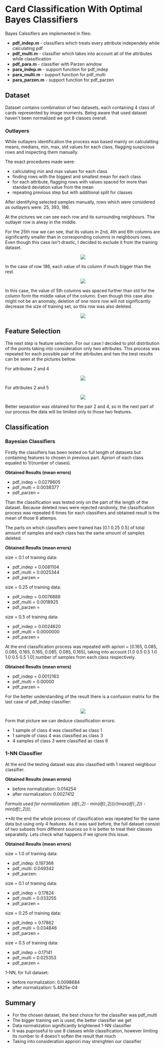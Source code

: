 # Card Classification With Optimal Bayes Classifiers

Bayes Calssifiers are implemented in files:
* **pdf_indep.m** - classifiers which treats every attribute independely while calculating pdf
* **pdf_multi.m** - classifier which takes into account all of the attributes while classification
* **pdf_para.m** - classifier with Parzen window
* **para_indep.m** - support function for pdf_indep
* **para_multi.m** - support function for pdf_multi
* **para_parzen.m** - support function for pdf_parzen

## Dataset 
Dataset contains combination of two datasets, each containing 4 class of cards represented by image moments. Being aware that used dataset haven't been normalized we got 8 classes overall.

### Outlayers
While outlayers identification the process was based mainly on calculatting means, medians, min, max, std values for each
class, flagging suspicious rows and inspecting them manually. 

The exact procedures made were:
* callculating min and max values for each class
* finding rows with the biggest and smallest mean for each class
* for each attribute, flagging rows with values spaced for more than standard deviation value from the mean
* repeating previous step but with additional split for classes

After identifying selected samples manually, rows which were considered as outlayers were: 25, 393, 186.

At the pictures we can see each row and its surrounding neighbours. The outlayer row is alway in the middle.

For the 25th row we can see, that its values in 2nd, 4th and 6th columns are significantly smaller than in corresponding columns in neighbours rows. Even though this case isn't drastic, I decided to exclude it from the training dataset.
<p align="center">
  <img src = "https://imgur.com/UmSqwER.png"/>
</p>

In the case of row 186, each value of its column if much bigger than the rest.
<p align="center">
  <img src = "https://imgur.com/aFYjWq7.png"/>
</p>

In this case, the value of 5th columns was spaced further than std for the column form the middle value of the column. Even though this case also might not be an anomaly, deletion of one more row will not significantly decrease the size of training set, so this row was also deleted.
<p align="center">
  <img src = "https://imgur.com/Gw0mmsq.png"/>
</p>

## Feature Selection
The next step is feature selection. For our case I decided to plot distribution of the points taking into consideration only two attributes. This process was repeated for each possible pair of the attributes and two the best results can be seen at the pictures bellow. 

For attributes 2 and 4
<p align="center">
  <img src = "https://imgur.com/sbRgAmn.png"/>
</p>

For attributes 2 and 5
<p align="center">
  <img src = "https://imgur.com/4rZzyg9.png"/>
</p>

Better separation was obtained for the pair 2 and 4, so in the next part of our process the data will be limited only to those two features. 

## Classification
### Bayesian Classifiers
Firstly the classifiers has been tested on full length of datasets but containing features to chosen in previous part. Apriori of each class equaled to 1/(number of clases).

**Obtained Results (mean errors)**
* pdf_indep = 0.0279605
* pdf_multi = 0.0038377
* pdf_parzen = 

Than the classification was tested only on the part of the length of the dataset. Because deleted rows were rejected randomly, the classification process was repeated 6 times for each classifiers and obtained result is the mean of those 6 attemps.

The parts on which classifiers were trained has [0.1 0.25 0.5] of total amount of samples and each class has the same amount of samples deleted.

**Obtained Results (mean errors)**

size = 0.1 of training data:
* pdf_indep = 0.0081104
* pdf_multi = 0.0025344
* pdf_parzen =

size = 0.25 of training data:
* pdf_indep = 0.0076888
* pdf_multi = 0.0018925
* pdf_parzen =

size = 0.5 of training data:
* pdf_indep = 0.0024620
* pdf_multi = 0.0000000
* pdf_parzen =

At the end classification process was repeated with apriori = [0.165, 0.085, 0.085, 0.165, 0.165, 0.085, 0.085, 0.165], taking into account [1.0 0.5 0.5 1.0 1.0 0.5 0.5 1.0] number of samples from each class respectively.

**Obtained Results (mean errors)**
* pdf_indep = 0.0012163
* pdf_multi = 0.00000
* pdf_parzen = 

For the better understanding of the result there is a confusion matrix for the last case of pdf_indep classifier:
<p align="center">
  <img src = "https://imgur.com/yKJJqat.png"/>
</p>

Form that picture we can deduce classification errors:
* 1 sample of class 4 was classified as class 1
* 1 sample of class 4 was classified as class 3
* 4 samples of class 3 were classified as class 6


### 1-NN Classifier
At the end the testing dataset was also classified with 1 nearest neighbour classifier. 

**Obtained Results (mean errors)**
* before normalization: 0.014254
* after normalization: 0.0027412

*Formula used for normalization: (df(:,2) - min(df(:,2)))/(max(df(:,2)) - min(df(:,2)));*

**At the end the whole process of classification was repeated for the same data but using only 4 features. As it was said before, the full dataset consist of two subsets from different sources so it is better to treat their classes separatelly. Lets check what happens if we ignore this issue.

**Obtained Results (mean errors)**

size = 1.0 of training data:
* pdf_indep: 0.197368
* pdf_multi: 0.049342
* pdf_parzen: 

size = 0.1 of training data:
* pdf_indep = 0.17824
* pdf_multi = 0.033255
* pdf_parzen =

size = 0.25 of training data:
* pdf_indep = 0.17862
* pdf_multi = 0.034846
* pdf_parzen =

size = 0.5 of training data:
* pdf_indep = 0.17141
* pdf_multi = 0.025353
* pdf_parzen =

1-NN, for full dataset:
* before normalization: 0.0098684
* after normalization: 5.4825e-04

## Summary
* For the chosen dataset, the best choice for the classifier was pdf_multi
* The bigger training set is used, the better classifier we get
* Data normalization significantly brightened 1-NN classifier
* It was puproseful to use 8 classes while classification, however limiting its number to 4 doesn't soften the result that much
* Taking into consideration appriori may strenghten our classifier
